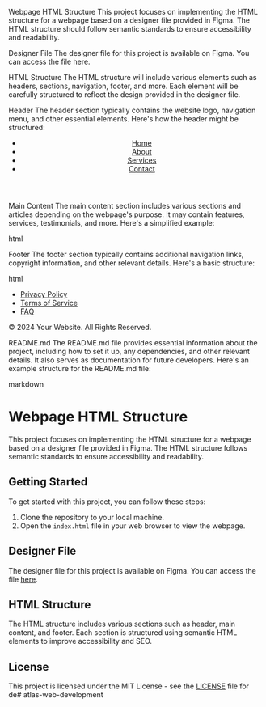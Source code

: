 Webpage HTML Structure
This project focuses on implementing the HTML structure for a webpage based on a designer file provided in Figma. The HTML structure should follow semantic standards to ensure accessibility and readability.

Designer File
The designer file for this project is available on Figma. You can access the file here.

HTML Structure
The HTML structure will include various elements such as headers, sections, navigation, footer, and more. Each element will be carefully structured to reflect the design provided in the designer file.

Header
The header section typically contains the website logo, navigation menu, and other essential elements. Here's how the header might be structured:


<header>
    <div class="logo">
        <!-- Logo image or text -->
    </div>
    <nav>
        <!-- Navigation menu -->
        <ul>
            <li><a href="#">Home</a></li>
            <li><a href="#">About</a></li>
            <li><a href="#">Services</a></li>
            <li><a href="#">Contact</a></li>
        </ul>
    </nav>
</header>
Main Content
The main content section includes various sections and articles depending on the webpage's purpose. It may contain features, services, testimonials, and more. Here's a simplified example:

html

<main>
    <section class="features">
        <!-- Features section content -->
    </section>
    <section class="services">
        <!-- Services section content -->
    </section>
    <section class="testimonials">
        <!-- Testimonials section content -->
    </section>
</main>
Footer
The footer section typically contains additional navigation links, copyright information, and other relevant details. Here's a basic structure:

html

<footer>
    <nav>
        <!-- Additional navigation links -->
        <ul>
            <li><a href="#">Privacy Policy</a></li>
            <li><a href="#">Terms of Service</a></li>
            <li><a href="#">FAQ</a></li>
        </ul>
    </nav>
    <p>&copy; 2024 Your Website. All Rights Reserved.</p>
</footer>
README.md
The README.md file provides essential information about the project, including how to set it up, any dependencies, and other relevant details. It also serves as documentation for future developers. Here's an example structure for the README.md file:

markdown

# Webpage HTML Structure

This project focuses on implementing the HTML structure for a webpage based on a designer file provided in Figma. The HTML structure follows semantic standards to ensure accessibility and readability.

## Getting Started

To get started with this project, you can follow these steps:

1. Clone the repository to your local machine.
2. Open the `index.html` file in your web browser to view the webpage.

## Designer File

The designer file for this project is available on Figma. You can access the file [here](link_to_figma_designer_file).

## HTML Structure

The HTML structure includes various sections such as header, main content, and footer. Each section is structured using semantic HTML elements to improve accessibility and SEO.

## License

This project is licensed under the MIT License - see the [LICENSE](LICENSE) file for de# atlas-web-development
